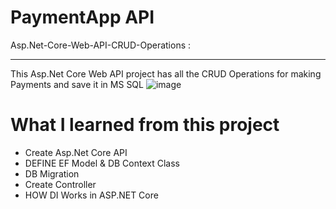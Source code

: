 # PaymentApp API 
Asp.Net-Core-Web-API-CRUD-Operations :
_____________________
This Asp.Net Core Web API project has all the CRUD Operations for making Payments and save it in MS SQL
![image](https://github.com/ashk406/PaymentsAPI/assets/41159884/e078d29e-113c-43c4-bf79-b52922330067)

# What I learned from this project
- Create Asp.Net Core API
- DEFINE EF Model & DB Context Class
- DB Migration
- Create Controller
- HOW DI Works in ASP.NET Core
